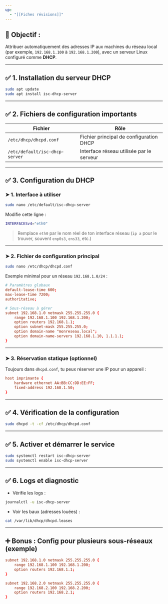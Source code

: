 ```yaml
---
up:
  - "[[Fiches révisions]]"
---
```

## 🎯 Objectif :

Attribuer automatiquement des adresses IP aux machines du réseau local (par exemple, `192.168.1.100` à `192.168.1.200`), avec un serveur Linux configuré comme **DHCP**.

---

## ✅ 1. Installation du serveur DHCP

```bash
sudo apt update
sudo apt install isc-dhcp-server
```

---

## ✅ 2. Fichiers de configuration importants

|Fichier|Rôle|
|---|---|
|`/etc/dhcp/dhcpd.conf`|Fichier principal de configuration DHCP|
|`/etc/default/isc-dhcp-server`|Interface réseau utilisée par le serveur|

---

## ✅ 3. Configuration du DHCP

### ➤ 1. Interface à utiliser

```bash
sudo nano /etc/default/isc-dhcp-server
```

Modifie cette ligne :

```bash
INTERFACESv4="eth0"
```

> Remplace `eth0` par le nom réel de ton interface réseau (`ip a` pour le trouver, souvent `enp0s3`, `ens33`, etc.)

---

### ➤ 2. Fichier de configuration principal

```bash
sudo nano /etc/dhcp/dhcpd.conf
```

Exemple minimal pour un réseau `192.168.1.0/24` :

```conf
# Paramètres globaux
default-lease-time 600;
max-lease-time 7200;
authoritative;

# Sous-réseau à gérer
subnet 192.168.1.0 netmask 255.255.255.0 {
    range 192.168.1.100 192.168.1.200;
    option routers 192.168.1.1;
    option subnet-mask 255.255.255.0;
    option domain-name "monreseau.local";
    option domain-name-servers 192.168.1.10, 1.1.1.1;
}
```

---

### ➤ 3. Réservation statique (optionnel)

Toujours dans `dhcpd.conf`, tu peux réserver une IP pour un appareil :

```conf
host imprimante {
    hardware ethernet AA:BB:CC:DD:EE:FF;
    fixed-address 192.168.1.50;
}
```

---

## ✅ 4. Vérification de la configuration

```bash
sudo dhcpd -t -cf /etc/dhcp/dhcpd.conf
```

---

## ✅ 5. Activer et démarrer le service

```bash
sudo systemctl restart isc-dhcp-server
sudo systemctl enable isc-dhcp-server
```

---

## ✅ 6. Logs et diagnostic

- Vérifie les logs :
    

```bash
journalctl -u isc-dhcp-server
```

- Voir les baux (adresses louées) :
    

```bash
cat /var/lib/dhcp/dhcpd.leases
```

---

## ➕ Bonus : Config pour plusieurs sous-réseaux (exemple)

```conf
subnet 192.168.1.0 netmask 255.255.255.0 {
    range 192.168.1.100 192.168.1.200;
    option routers 192.168.1.1;
}

subnet 192.168.2.0 netmask 255.255.255.0 {
    range 192.168.2.100 192.168.2.200;
    option routers 192.168.2.1;
}
```